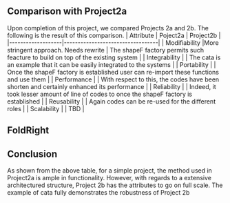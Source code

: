 ## Comparison with Project2a
Upon completion of this project, we compared Projects 2a and 2b. The following is the result of this comparison.
| Attribute         | Poject2a             | Project2b |
|-------------------|----------------------------------|
| Modifiability     |More stringent approach. Needs rewrite     | The shapeF factory permits such  feacture to build on top of the existing system |
| Integrability     |   | The cata is an example that it can be easily integrated to the systems |
| Portability       |   | Once the shapeF factory is established user can re-import these functions and use them |
| Performance       |   | With respect to this, the codes have been shorten and certainly enhanced its performance |
| Reliability       |   | Indeed, it took lesser amount of line of codes to once the shapeF factory is established |
| Reusability       |   | Again codes can be re-used for the different roles |
| Scalability       |   | TBD |

## FoldRight

## Conclusion
As shown from the above table, for a simple project, the method used in Project2a is ample in functionality. However, with regards to a extensive architectured structure, Project 2b has the attributes to go on full scale. The example of cata fully demonstrates the robustness of Project 2b
